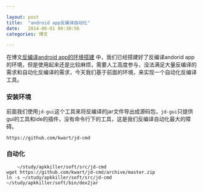 ```yaml
---

layout: post
title:  "android app反编译自动化"
date:   2014-06-01 00:30:56
categories: 博文

---
```



在博文[反编译android app的环境搭建](http://tabalt.net/blog/decompile-andoroid-app-on-mac) 中，我们已经搭建好了反编译andorid app的环境，但是使用起来还是比较麻烦，需要人工高度参与，没法满足大量反编译的需求和自动化反编译的需求，今天我们基于前面的环境，来实现一个自动化反编译工具。


### 安装环境

前面我们使用`jd-gui`这个工具来将反编译的jar文件导出成源码包，`jd-gui`只提供gui的工具和ide的插件，没有命令行下的工具，这是我们反编译自动化最大的障碍。

	https://github.com/kwart/jd-cmd

### 自动化

	

		~/study/apkkiller/soft/src/jd-cmd
	wget https://github.com/kwart/jd-cmd/archive/master.zip
	ln -s ~/study/apkkiller/soft/src/jd-cmd ~/study/apkkiller/soft/bin/dex2jar
	
	
